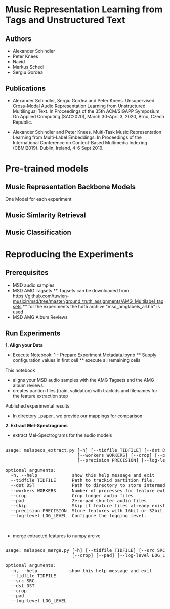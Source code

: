 # Music Representation Learning from Tags and Unstructured Text

## Authors

* Alexander Schindler
* Peter Knees
* Navid
* Markus Schedl
* Sergiu Gordea

## Publications

* Alexander Schindler, Sergiu Gordea and Peter Knees. Unsupervised Cross-Modal Audio Representation Learning from Unstructured Multilingual Text. In Proceedings of the 35th ACM/SIGAPP Symposium On Applied Computing (SAC2020), March 30-April 3, 2020, Brno, Czech Republic.

* Alexander Schindler and Peter Knees. Multi-Task Music Representation Learning from Multi-Label Embeddings. In Proceedings of the International Conference on Content-Based Multimedia Indexing (CBMI2019). Dublin, Ireland, 4-6 Sept 2019.


# Pre-trained models

## Music Representation Backbone Models

One Model for each experiment

## Music Simlarity Retrieval

## Music Classification




# Reproducing the Experiments

## Prerequisites

* MSD audio samples
* MSD AMG Tagsets
** Tagsets can be downloaded from https://github.com/tuwien-musicir/msd/tree/master/ground_truth_assignments/AMG_Multilabel_tagsets
** for the experiments the hdf5 archive "msd_amglabels_all.h5" is used
* MSD AMG Album Reviews

## Run Experiments

**1. Align your Data**

* Execute Notebook: 1 - Prepare Experiment Metadata.ipynb
** Supply configuration values in first cell
** execute all remaining cells

This notebook 
* aligns your MSD audio samples with the AMG Tagsets and the AMG album reviews.
* creates parition files (train, validation) with trackids and filenames for the feature extraction step

Published experimental results:
* In directory ..paper.. we provide our mappings for comparison

**2. Extract Mel-Spectrograms**

* extract Mel-Spectrograms for the audio models

<pre>

usage: melspecs_extract.py [-h] [--tidfile TIDFILE] [--dst DST]
                           [--workers WORKERS] [--crop] [--pad] [--skip]
                           [--precision PRECISION] [--log-level LOG_LEVEL]

optional arguments:
  -h, --help             show this help message and exit
  --tidfile TIDFILE      Path to trackid partition file.
  --dst DST              Path to directory to store intermediate features
  --workers WORKERS      Number of processes for feature extraction.
  --crop                 Crop longer audio files
  --pad                  Zero-pad shorter audio files
  --skip                 Skip if feature files already exist.
  --precision PRECISION  Store features with 16bit or 32bit precision
  --log-level LOG_LEVEL  Configure the logging level.


</pre>

* merge extracted features to numpy arcive

<pre>

usage: melspecs_merge.py [-h] [--tidfile TIDFILE] [--src SRC] [--dst DST]
                         [--crop] [--pad] [--log-level LOG_LEVEL]

optional arguments:
  -h, --help            show this help message and exit
  --tidfile TIDFILE
  --src SRC
  --dst DST
  --crop
  --pad
  --log-level LOG_LEVEL

</pre>

